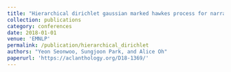 ```yaml
---
title: "Hierarchical dirichlet gaussian marked hawkes process for narrative reconstruction in continuous time domain"
collection: publications
category: conferences
date: 2018-01-01
venue: 'EMNLP'
permalink: /publication/hierarchical_dirichlet
authors: "Yeon Seonwoo, Sungjoon Park, and Alice Oh"
paperurl: 'https://aclanthology.org/D18-1369/'
---
```

